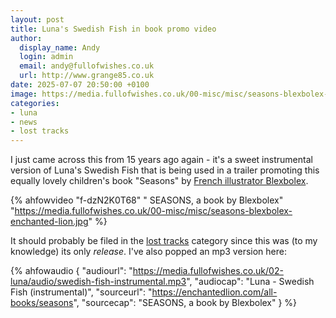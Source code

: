 ```yaml
---
layout: post
title: Luna's Swedish Fish in book promo video
author:
  display_name: Andy
  login: admin
  email: andy@fullofwishes.co.uk
  url: http://www.grange85.co.uk
date: 2025-07-07 20:50:00 +0100
image: https://media.fullofwishes.co.uk/00-misc/misc/seasons-blexbolex-enchanted-lion.jpg
categories:
- luna
- news
- lost tracks
---
```

I just came across this from 15 years ago again - it's a sweet instrumental version of Luna's Swedish Fish that is being used in a trailer promoting this equally lovely children's book "Seasons" by [French illustrator Blexbolex](https://media.fullofwishes.co.uk/00-misc/misc/seasons-blexbolex-enchanted-lion.jpg).

{% ahfowvideo "f-dzN2K0T68" " SEASONS, a book by Blexbolex" "https://media.fullofwishes.co.uk/00-misc/misc/seasons-blexbolex-enchanted-lion.jpg" %}

It should probably be filed in the [lost tracks](/category/lost-tracks) category since this was (to my knowledge) its only _release_. I've also popped an mp3 version here:

{% ahfowaudio {
"audiourl": "https://media.fullofwishes.co.uk/02-luna/audio/swedish-fish-instrumental.mp3",
"audiocap": "Luna - Swedish Fish (instrumental)",
"sourceurl": "https://enchantedlion.com/all-books/seasons",
"sourcecap": "SEASONS, a book by Blexbolex"
} %}


